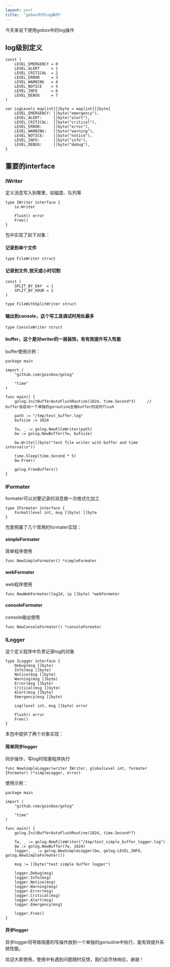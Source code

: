 ```yaml
---
layout: post
title:  "gobox中的log操作"
---
```


今天来说下使用gobox中的log操作

## log级别定义

```
const (
	LEVEL_EMERGENCY = 0
	LEVEL_ALERT     = 1
	LEVEL_CRITICAL  = 2
	LEVEL_ERROR     = 3
	LEVEL_WARNING   = 4
	LEVEL_NOTICE    = 5
	LEVEL_INFO      = 6
	LEVEL_DEBUG     = 7
)

var LogLevels map[int][]byte = map[int][]byte{
	LEVEL_EMERGENCY: []byte("emergency"),
	LEVEL_ALERT:     []byte("alert"),
	LEVEL_CRITICAL:  []byte("critical"),
	LEVEL_ERROR:     []byte("error"),
	LEVEL_WARNING:   []byte("warning"),
	LEVEL_NOTICE:    []byte("notice"),
	LEVEL_INFO:      []byte("info"),
	LEVEL_DEBUG:     []byte("debug"),
}
```

## 重要的interface

### IWriter

定义消息写入到哪里，如磁盘、队列等

```
type IWriter interface {
	io.Writer

	Flush() error
	Free()
}
```
包中实现了如下对象：

#### 记录到单个文件

```
type FileWriter struct
```

#### 记录到文件,按天或小时切割

```
const (
	SPLIT_BY_DAY  = 1
	SPLIT_BY_HOUR = 2
)

type FileWithSplitWriter struct
```

#### 输出到console，这个写工具调试时用处最多

```
type ConsoleWriter struct
```

#### buffer，这个是对writer的一层装饰，有有效提升写入性能

buffer使用示例：

```
package main

import (
	"github.com/goinbox/golog"

	"time"
)

func main() {
	golog.InitBufferAutoFlushRoutine(1024, time.Second*3)     // buffer会启动一个单独的goroutine去做buffer的定时flush

	path := "/tmp/test_buffer.log"
	bufsize := 1024

	fw, _ := golog.NewFileWriter(path)
	bw := golog.NewBuffer(fw, bufsize)

	bw.Write([]byte("test file writer with buffer and time interval\n"))

	time.Sleep(time.Second * 5)
	bw.Free()

	golog.FreeBuffers()
}
```

### IFormater

formater可以对要记录的消息做一次格式化加工

```
type IFormater interface {
	Format(level int, msg []byte) []byte
} 
```

包里预置了几个常用的formater实现：

#### simpleFormater

简单程序使用

```
func NewSimpleFormater() *simpleFormater
```

#### webFormater

web程序使用

```
func NewWebFormater(logId, ip []byte) *webFormater
```

#### consoleFormater

console输出使用

```
func NewConsoleFormater() *consoleFormater
```

### ILogger

这个定义程序中负责记录log的对象

```
type ILogger interface {
	Debug(msg []byte)
	Info(msg []byte)
	Notice(msg []byte)
	Warning(msg []byte)
	Error(msg []byte)
	Critical(msg []byte)
	Alert(msg []byte)
	Emergency(msg []byte)

	Log(level int, msg []byte) error

	Flush() error
	Free()
}
```

本包中提供了两个对象实现：

#### 简单同步logger

同步操作，写log时阻塞程序执行

```
func NewSimpleLogger(writer IWriter, globalLevel int, formater IFormater) (*simpleLogger, error)
```

使用示例：

```
package main

import (
	"github.com/goinbox/golog"

	"time"
)

func main() {
	golog.InitBufferAutoFlushRoutine(1024, time.Second*7)

	fw, _ := golog.NewFileWriter("/tmp/test_simple_buffer_logger.log")
	bw := golog.NewBuffer(fw, 1024)
	logger, _ := golog.NewSimpleLogger(bw, golog.LEVEL_INFO, golog.NewSimpleFormater())

	msg := []byte("test simple buffer logger")

	logger.Debug(msg)
	logger.Info(msg)
	logger.Notice(msg)
	logger.Warning(msg)
	logger.Error(msg)
	logger.Critical(msg)
	logger.Alert(msg)
	logger.Emergency(msg)

	logger.Free()
}
```

#### 异步logger

异步logger将导致阻塞的写操作放到一个单独的goroutine中执行，能有效提升系统性能。


欢迎大家使用，使用中有遇到问题随时反馈，我们会尽快响应，谢谢！
